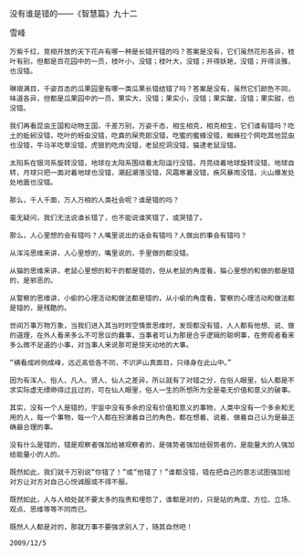 没有谁是错的——《智慧篇》九十二

雪峰


    万紫千红，竞相开放的天下花卉有哪一种是长错开错的吗？答案是没有，它们虽然花形各异，枝叶有别，但都是百花园中的一员，枝叶小，没错；枝叶大，没错；开得妖艳，没错；开得淡雅，也没错。

    琳琅满目，千姿百态的瓜果园里有哪一类瓜果长错结错了吗？答案是没有，虽然它们颜色不同，味道各异，但都是瓜果园中的一员，果实大，没错；果实小，没错；果实酸，没错；果实甜，也没错。

    我们再看昆虫王国和动物王国，千差万别，万姿千态，相生相克，相克相生，它们谁有错吗？吃土的蚯蚓没错，吃叶的蚜虫没错，吃粪的屎壳郎没错，吃蜜的蜜蜂没错，蜘蛛拉个网吃其他昆虫也没错，牛马羊吃草没错，虎狼豹吃肉没错，老鼠挖洞没错，猫逮老鼠没错。

    太阳系在银河系旋转没错，地球在太阳系围绕着太阳运行没错，月亮绕着地球旋转没错，地球自转，月球只把一面对着地球也没错，潮起潮落没错，风霜寒暑没错，疾风暴雨没错，火山爆发处处地震也没错。

    那么，千人千面，万人万相的人类社会呢？谁是错的吗？

    毫无疑问，我们无法说谁长错了，也不能说谁笑错了，或哭错了。

    那么，人心里想的会有错吗？人嘴里说出的话会有错吗？人做出的事会有错吗？

    从浑沌思维来讲，人心里想的，嘴里说的，手里做的都没错。

    从猫的思维来讲，老鼠心里想的和干的都是错的，但从老鼠的角度看，猫心里想的和做的都是错的，是邪恶的。

    从警察的思维讲，小偷的心理活动和做法都是错的，从小偷的角度看，警察的心理活动和做法都是错的，是残酷的。

    世间万事万物万象，当我们进入其当时时空情景思维时，发现都没有错，人人都有他想、说、做的道理，在外人看来多么不可思议的蠢事，当事者可认为那是合乎逻辑的聪明事，在旁观者看来多么微不足道的小事，对当事人来说那可是惊天动地的大事。

    “横看成岭侧成峰，远近高低各不同，不识庐山真面目，只缘身在此山中。”

    因为有浑人、俗人、凡人、贤人、仙人之差异，所以就有了对错之分，在俗人眼里，仙人都是不求实际虚无缥缈得过且过的，可在仙人眼里，俗人一生的所想所为全是毫无价值和意义的破事。

    其实，没有一个人是错的，宇宙中没有多余的没有价值和意义的事物，人类中没有一个多余和无用的人，每一个事物，每一个人都在扮演着自己的角色，都在想着、说着、做着自己认为是最正确最合理的事。

    没有什么是错的，错是观察者强加给被观察者的，是强势者强加给弱势者的，是能量大的人强加给能量小的人的。

    既然如此，我们就千万别说“你错了！”或“他错了！”谁都没错，错在把自己的意志试图强加给对方让对方对自己心悦诚服或不得不服。

    既然如此，人与人相处就不要太多的指责和埋怨了，谁都是对的，只是站的角度、方位、立场、观点、思维等等不同而已。

    既然人人都是对的，那就万事不要强求别人了，随其自然吧！

    2009/12/5



